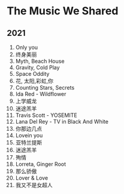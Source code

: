 # The Music We Shared

## 2021

1. Only you
2. 终身美丽
3. Myth, Beach House
4. Gravity, Cold Play
5. Space Oddity
6. 花, 太阳,彩虹,你
7. Counting Stars, Secrets
8. Ida Red - Wildflower
9. 上学威龙
10. 迷途羔羊
11. Travis Scott - YOSEMITE 
12. Lana Del Rey - TV in Black And White
13. 你那边几点
14. Lovein you
15. 亚特兰提斯
16. 迷途羔羊
17. 殉情
18. Lorreta, Ginger Root
19. 那么骄傲
20. Lover & Love
21. 我又不是女超人